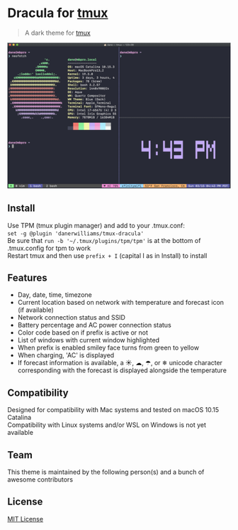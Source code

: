 # Dracula for [tmux](https://github.com/tmux/tmux/wiki)

> A dark theme for [tmux](https://github.com/tmux/tmux/wiki)  
  
![Screenshot](./screenshot.jpg)  
  
## Install

Use TPM (tmux plugin manager) and add to your .tmux.conf:  
`set -g @plugin 'danerwilliams/tmux-dracula'`  
Be sure that `run -b '~/.tmux/plugins/tpm/tpm'` is at the bottom of .tmux.config for tpm to work  
Restart tmux and then use `prefix + I` (capital I as in Install) to install  
  
## Features

* Day, date, time, timezone  
* Current location based on network with temperature and forecast icon (if available)  
* Network connection status and SSID  
* Battery percentage and AC power connection status  
* Color code based on if prefix is active or not  
* List of windows with current window highlighted  
* When prefix is enabled smiley face turns from green to yellow  
* When charging, 'AC' is displayed  
* If forecast information is available, a ☀, ☁, ☂, or ❄ unicode character corresponding with the forecast is displayed alongside the temperature  

## Compatibility

Designed for compatibility with Mac systems and tested on macOS 10.15 Catalina  
Compatibility with Linux systems and/or WSL on Windows is not yet available  

## Team

This theme is maintained by the following person(s) and a bunch of awesome contributors

## License

[MIT License](./LICENSE)